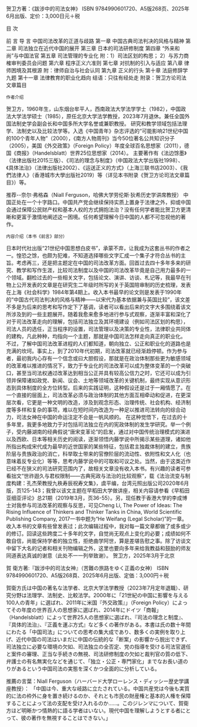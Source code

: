 贺卫方著：《跋涉中的司法女神》
ISBN 9784990601720、A5版268页、2025年6月出版、定价：3,000日元＋税

目  次

前  言
导  言 中国司法改革的正道与歧路
第一章 中国古典司法判决的风格与精神
第二章 司法独立在近代中国的展开
第三章 日本的司法研修制度
第四章 “外来和尚”与中国法官
第五章 司法管理的专业化
附：1）司法区划的构思；
2）与苏力商榷审判委员会问题
第六章 程序正义六准则
第七章 对抗制的引入与适应
第八章 律师困境及其根源
附：律师自治与社会认同
第九章 正义的行头
第十章 法庭修辞学九题
第十一章 法律教育的职业化趋向
结语：只往有经处走
附录：贺卫方论司法文章篇目

    作者介绍
贺卫方，1960年生，山东烟台牟平人，西南政法大学法学学士（1982），中国政法大学法学硕士（1985），原任北京大学法学教授，2023年7月退休。兼任全国外国法制史学会副会长和中国多所大学名誉或兼职教授。
研究和教学领域包括法理学、法制史以及比较法学等。入选《中国青年》杂志评选的“可能影响21世纪中国的100个青年人物”（2000），《南方人物周刊》当今50位著名公共知识分子（2005），美国《外交政策》（Foreign Policy）年度全球百名思想家（2011），德国《商报》（Handelsblatt）世界25位思想家（2014）。
主要著作有《法边馀墨》（法律出版社2015三版）、《司法的理念与制度》（中国政法大学出版社1998）、《具体法治》（法律出版社2002）、《运送正义的方式》（上海三联书店2003）、《我們法律人》（香港城市大學出版社2019）等（详见本书附录《贺卫方论司法文章篇目》）等。

推荐--奈尔·弗格森（Niall Ferguson，哈佛大学劳伦斯·狄希历史学讲席教授）
中国正处在一个十字路口。中国共产党会继续保持实质上置身于法律之外，抑或中国会通过保障公民财产权和基本人权的方式拥抱法治？没有任何学者能比贺卫方更清晰和更富于激情地阐述这一困境。任何希望理解今日中国的人都不可忽视他的著作。

    内容介绍（本书《前言》部分）
日本时代社出版“21世纪中国思想白皮书”，承蒙不弃，让我成为这套丛书的作者之一。惶恐之馀，也颇为犯难，不知道选择哪些文字汇成一个集子才符合丛书的主旨。考虑再三，还是把主题定在中国的司法改革方面。回首过去四十多年多来的研究、教学和写作生涯，比较司法制度以及中国的司法改革毕竟是自己用力最多的一个领域。翻检过去的一些相关文字，包括论文、演讲、访谈、札记等，我最早在刊物上公开发表的文章是在研究生二年级时所写的关于英国陪审制的历史梳理，发表在上海《社会科学》1984年第4期上。收入本书最早的论文则是发表于1990年的“中国古代司法判决的风格与精神——以宋代为基本依据兼与英国比较”，该文差不多是为后来的思考和写作定下了基调，读者可以看出后来的文字大多围绕着该文所涉及到的一些主题展开。随着我愈来愈多地进行参与式观察，逐渐丰富和深化了对于司法改革走向的理解，包括司法独立及其环境建设（例如司法区划的构思），司法人员的选任，正当程序的设置，司法管理以及决策的专业性，法律职业共同体的建构，凡此种种，均指向一个主题，那就是中国司法怎样走向真正的职业化。
不过，了解中国司法改革进程的人们都知道，朝向独立、公正和职业化的道路也是充满的坎坷。事实上，到了2010年代初期，司法改革就已经渐趋停顿。作为参与者，最初我内心存有一个信念或曰大胆假设，那就是在政治体制那些更为敏感领域的改革难以推进的情况下，致力于专业化的司法改革可以成为整体变革的一个突破口，甚至当司法权通过改革达到相当公正并具有较高公信力之时，它还可以成为引领并保障诸如政党、新闻、议会、土地等领域改革的关键机制，最终实现从意识形态到具体制度的全方位转型。后来的实践证明，这种假设还是过于一厢情愿了。在一个直接的层面上，司法改革必须与政治体制的其他方面互相牵动和促进，在更深层次看，它更是一种文明的改造，涉及到观念形态、治理传统、社会机构、经济制度等多样和复杂的事项，难以在短时间内改造为一种足以推进司法转向的综合动力，司法女神在中国的命运注定不会是一帆风顺的。
在这种觉悟下，在过去的十多年里，我更多地致力于对包括司法独立在内的宪政体制的发生学研究。举一个例子，受内藤湖南的经典假说“唐宋变革论”的启发，通过对中国传统治理模式的演进以及西欧、日本等相关历史的阅读，逐渐领悟内藤学说中所揭示某些道理，诸如他所指出构成宋代成为最早的近世国家的某些特征，包括君主独裁体制的建立，贵族阶层与贵族政治的消亡，科举取士带来的官僚阶层的流动性、依附性和文人化（也意味着反专业化）等等，思考内藤学说中的可取和可议之处。当然，由于这类近作已经不在狭义的司法研究范围内了，故相关文章没有收入本书。有兴趣的读者可参看拙文“世祚遐久与君权限制——古典宪政与法治的比较观察”，载《法治流变与制度构建：孔杰荣教授九秩寿辰祝寿文集》，虞平编，台湾元照出版公司2020年6月版，页125-143；我曾以该文主题在早稻田大学做讲座，相关内容请参看《早稻田亚细亚评论》总21期（2019年3月，页36-55）。另，现任教于香港大学的李成博士对我参与司法改革的观察与反思，可见Cheng Li, The Power of Ideas: The Rising Influence of Thinkers and Thinker Tanks in China, World Scientific Publishing Company, 2017一书中题为“He Weifang (Legal Scholar)”的一章。
收入本书的文章有些曾发表过；此次编辑过程中，我对每一篇文章都做了或多或少的修订。回读这些跨度二十多年的文字，自觉尚无观点上变化的必要；成绩如何不敢自信，尚能保持学者的独立性，拒绝曲学阿世，算是差堪告慰之事。除了访谈文中留下大名的记者和相关刊物编辑之外，这里也要向多年来给我教益和鼓励的师友同道表达真诚的谢意（此处不一一列举致谢）。
贺卫方，2025年3月于北京


賀 衛方著:『跋涉中的司法女神』（苦難の旅路をゆく正義の女神）
ISBN 9784990601720、A5版268頁、2025年6月出版、定価：3,000円＋税

賀衛方氏は中国の著名な法学者、北京大学法学教授（2023年7月定年退職）、研究分野は法理学、法制史、比較法学。2000年に「21世紀の中国に影響を与える100人の青年」に選ばれ、2011年に米国『外交政策』」（Foreign Policy）によってその年度の世界百人の思想家に選ばれ、2014年にドイツ「商報」（Handelsblatt）によって世界25人の思想家に選ばれ、『司法の理念と制度』、『具体的法治』、『正義を運ぶ方式』など多くの著作がある。本書は氏の数十年間にわたる「中国司法」についての思考の集大成であり、数多くの実例を取り上げ、近代中国の司法はいまだに中国の伝統的な「断案」の影響から脱出できず、司法独立に必要な環境の欠如、司法独立の全否定、党の指導を受ける司法官選任と案件の審理、正当な手続きの無視、司法研修制度の欠如と裁判官の質の低下、弁護士の有名無実化などを通じて、「独立・公正・専門家化」までなお長い道のりがあるという中国司法の実態を深くかつ全面的に分析している。

推薦の言葉：Niall Ferguson（ハーバード大学ローレンス・ディッシー歴史学講座教授）：
「中国は今、重大な岐路に立たされている。中国共産党は今後も実質的に法の枠外に身を置き続けるのか、それとも市民の財産権と基本的人権を保障することによって法の支配を受け入れるのか……。このジレンマについて、賀衛方ほど明晰かつ情熱的に語る学者はいない。現代中国を理解しようとする者にとって、彼の著作を無視することはできない。」

